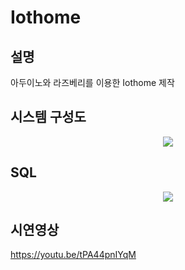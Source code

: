 # Iothome
## 설명 
아두이노와 라즈베리를 이용한 Iothome 제작
## 시스템 구성도

<p align="center">
  <img src="https://github.com/youngbin-son/Iothome/assets/153488831/00ed8d80-dfcf-4037-85f0-144a97834a72">
</p>

## SQL

<p align="center">
  <img src="https://github.com/youngbin-son/Iothome/assets/153488831/c6eb9e7f-939d-4e0c-bd86-82854db65a84">
</p>


## 시연영상
https://youtu.be/tPA44pnIYqM
